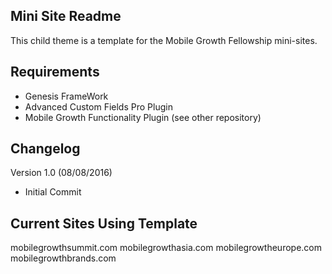## Mini Site Readme

This child theme is a template for the Mobile Growth Fellowship mini-sites.

## Requirements

  - Genesis FrameWork
  - Advanced Custom Fields Pro Plugin
  - Mobile Growth Functionality Plugin (see other repository)

## Changelog

Version 1.0 (08/08/2016)
  - Initial Commit
  
## Current Sites Using Template

mobilegrowthsummit.com
mobilegrowthasia.com
mobilegrowtheurope.com
mobilegrowthbrands.com

